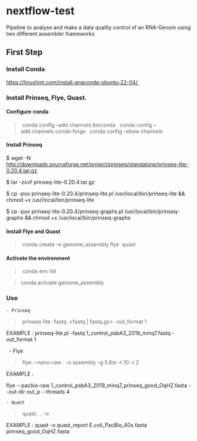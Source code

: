 # nextflow-test

Pipeline to analyse and make a data quality control of an RNA-Genom using two different assembler frameworks

## First Step

### Install Conda
https://linuxhint.com/install-anaconda-ubuntu-22-04/ 
### Install Prinseq, Flye, Quast.
#### Configure conda
> conda config –add channels bioconda 
> conda config –add channels conda-forge 
> conda config –show channels  
#### Install Prinseq
$ wget -N http://downloads.sourceforge.net/project/prinseq/standalone/prinseq-lite-0.20.4.tar.gz

$ tar -zxvf prinseq-lite-0.20.4.tar.gz

$ cp -puv prinseq-lite-0.20.4/prinseq-lite.pl /usr/local/bin/prinseq-lite && chmod +x /usr/local/bin/prinseq-lite

$ cp -puv prinseq-lite-0.20.4/prinseq-graphs.pl /usr/local/bin/prinseq-graphs && chmod +x /usr/local/bin/prinseq-graphs

#### Install Flye and Quast

> conda create –n genome_assembly flye  quast  
#### Activate the environment

> conda env list 

> conda activate genome_assembly 

### Use
    - Prinseq 
> prinseq-lite -fastq <filename>.<fastq | fastq.gz> -out_format 1 

EXAMPLE : prinseq-lite.pl -fastq 1_control_psbA3_2019_minq7.fastq -out_format 1


    - Flye 
> flye --nano-raw <filename>.<fasta> -o assembly –g 5.6m -t 10 –i 2 

EXAMPLE :

 flye --pacbio-raw 1_control_psbA3_2019_minq7_prinseq_good_OqHZ.fasta --out-dir out_p --threads 4


    - Quast 

> quast <filename>.<fasta> <filename>.<fasta> -o <directory-name>

EXAMPLE : quast -o quast_report E.coli_PacBio_40x.fasta prinseq_good_OqHZ.fasta

    